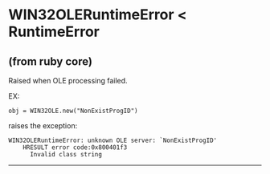 # WIN32OLERuntimeError < RuntimeError

(from ruby core)
---
Raised when OLE processing failed.

EX:

    obj = WIN32OLE.new("NonExistProgID")

raises the exception:

    WIN32OLERuntimeError: unknown OLE server: `NonExistProgID'
        HRESULT error code:0x800401f3
          Invalid class string
---
